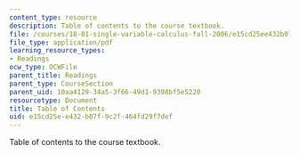 ```yaml
---
content_type: resource
description: Table of contents to the course textbook.
file: /courses/18-01-single-variable-calculus-fall-2006/e15cd25ee432b07f9c2f464fd29f7def_18_01_cover_toc.pdf
file_type: application/pdf
learning_resource_types:
- Readings
ocw_type: OCWFile
parent_title: Readings
parent_type: CourseSection
parent_uid: 10aa4129-34a5-3f66-49d1-9398bf5e5220
resourcetype: Document
title: Table of Contents
uid: e15cd25e-e432-b07f-9c2f-464fd29f7def
---
```

Table of contents to the course textbook.

